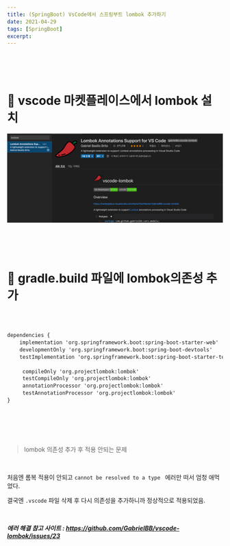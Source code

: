 ```yaml
---
title: (SpringBoot) VsCode에서 스프링부트 lombok 추가하기
date: 2021-04-29
tags: [SpringBoot]
excerpt: 
---
```



<br/>
<br/>
<br/>


# 🚀 vscode 마켓플레이스에서 lombok 설치


![docker](./../images/springboot-install-lombok.png)


<br/>
<br/>
<br/>



# 🚀 gradle.build 파일에 lombok의존성 추가 

<br/>

```xml

dependencies {
	implementation 'org.springframework.boot:spring-boot-starter-web'
	developmentOnly 'org.springframework.boot:spring-boot-devtools'
	testImplementation 'org.springframework.boot:spring-boot-starter-test'

     compileOnly 'org.projectlombok:lombok'
     testCompileOnly 'org.projectlombok:lombok'
     annotationProcessor 'org.projectlombok:lombok'
     testAnnotationProcessor 'org.projectlombok:lombok'
}
```


<br/>
<br/>
<br/>
<br/>

> lombok 의존성 추가 후 적용 안되는 문제 

<br/>

처음엔 롬복 적용이 안되고 ``` cannot be resolved to a type  ``` 에러만 떠서 엄청 애먹었다. 

결국엔 ```.vscode``` 파일 삭제 후 다시 의존성을 추가하니까 정상적으로 적용되었음.

<br/>

***에러 해결 참고 사이트 : https://github.com/GabrielBB/vscode-lombok/issues/23***